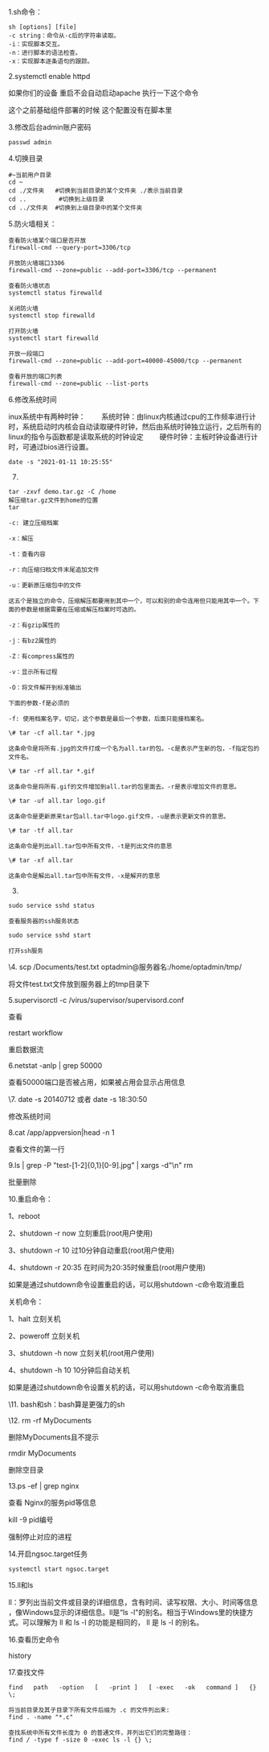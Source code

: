 1.sh命令：

```shell
sh [options] [file]
-c string：命令从-c后的字符串读取。
-i：实现脚本交互。
-n：进行脚本的语法检查。
-x：实现脚本逐条语句的跟踪。
```

2.systemctl enable httpd

如果你们的设备  重启不会自动启动apache  执行一下这个命令

这个之前基础组件部署的时候  这个配置没有在脚本里

3.修改后台admin账户密码

```
passwd admin
```

4.切换目录

```shell
#~当前用户目录
cd ~
cd ./文件夹   #切换到当前目录的某个文件夹 ./表示当前目录
cd ..         #切换到上级目录   
cd ../文件夹  #切换到上级目录中的某个文件夹
```

5.防火墙相关：

```shell
查看防火墙某个端口是否开放
firewall-cmd --query-port=3306/tcp

开放防火墙端口3306
firewall-cmd --zone=public --add-port=3306/tcp --permanent

查看防火墙状态
systemctl status firewalld

关闭防火墙
systemctl stop firewalld

打开防火墙
systemctl start firewalld

开放一段端口
firewall-cmd --zone=public --add-port=40000-45000/tcp --permanent

查看开放的端口列表
firewall-cmd --zone=public --list-ports
```

6.修改系统时间

inux系统中有两种时钟：
　　系统时钟：由linux内核通过cpu的工作频率进行计时，系统启动时内核会自动读取硬件时钟，然后由系统时钟独立运行，之后所有的linux的指令与函数都是读取系统的时钟设定
　　硬件时钟：主板时钟设备进行计时，可通过bios进行设置。

```
date -s "2021-01-11 10:25:55"
```

7.

```
tar -zxvf demo.tar.gz -C /home 
解压缩tar.gz文件到home的位置
tar

-c: 建立压缩档案

-x：解压

-t：查看内容

-r：向压缩归档文件末尾追加文件

-u：更新原压缩包中的文件

这五个是独立的命令，压缩解压都要用到其中一个，可以和别的命令连用但只能用其中一个。下面的参数是根据需要在压缩或解压档案时可选的。

-z：有gzip属性的

-j：有bz2属性的

-Z：有compress属性的

-v：显示所有过程

-O：将文件解开到标准输出

下面的参数-f是必须的

-f: 使用档案名字，切记，这个参数是最后一个参数，后面只能接档案名。

\# tar -cf all.tar *.jpg 

这条命令是将所有.jpg的文件打成一个名为all.tar的包。-c是表示产生新的包，-f指定包的文件名。 

\# tar -rf all.tar *.gif 

这条命令是将所有.gif的文件增加到all.tar的包里面去。-r是表示增加文件的意思。 

\# tar -uf all.tar logo.gif 

这条命令是更新原来tar包all.tar中logo.gif文件，-u是表示更新文件的意思。 

\# tar -tf all.tar 

这条命令是列出all.tar包中所有文件，-t是列出文件的意思 

\# tar -xf all.tar 

这条命令是解出all.tar包中所有文件，-x是解开的意思 
```

3.

```
sudo service sshd status  

查看服务器的ssh服务状态

sudo service sshd start

打开ssh服务
```

\4. scp /Documents/test.txt optadmin@服务器名:/home/optadmin/tmp/ 

将文件test.txt文件放到服务器上的tmp目录下

5.supervisorctl -c /virus/supervisor/supervisord.conf

查看

restart workflow

重启数据流

6.netstat -anlp | grep 50000

查看50000端口是否被占用，如果被占用会显示占用信息

\7. date -s 20140712	或者 	date -s 18:30:50

修改系统时间

8.cat /app/appversion|head -n 1

查看文件的第一行

9.ls | grep -P "test-[1-2]{0,1}[0-9].jpg" | xargs -d"\n" rm

批量删除

10.重启命令：

1、reboot

2、shutdown -r now 立刻重启(root用户使用)

3、shutdown -r 10 过10分钟自动重启(root用户使用)

4、shutdown -r 20:35 在时间为20:35时候重启(root用户使用)

如果是通过shutdown命令设置重启的话，可以用shutdown -c命令取消重启

关机命令：

1、halt   立刻关机

2、poweroff  立刻关机

3、shutdown -h now 立刻关机(root用户使用)

4、shutdown -h 10 10分钟后自动关机

如果是通过shutdown命令设置关机的话，可以用shutdown -c命令取消重启

\11. bash和sh：bash算是更强力的sh

\12. rm -rf MyDocuments

删除MyDocuments且不提示

rmdir MyDocuments

删除空目录

13.ps -ef | grep nginx

查看 Nginx的服务pid等信息

kill -9 pid编号

强制停止对应的进程

14.开启ngsoc.target任务

```
systemctl start ngsoc.target
```

15.ll和ls

ll：罗列出当前文件或目录的详细信息，含有时间、读写权限、大小、时间等信息 ，像Windows显示的详细信息。ll是“ls -l"的别名。相当于Windows里的快捷方式。可以理解为 ll 和 ls -l 的功能是相同的， ll 是 ls -l 的别名。

16.查看历史命令

history 

17.查找文件

```shell
find   path   -option   [   -print ]   [ -exec   -ok   command ]   {} \;

将当前目录及其子目录下所有文件后缀为 .c 的文件列出来:
find . -name "*.c"

查找系统中所有文件长度为 0 的普通文件，并列出它们的完整路径：
find / -type f -size 0 -exec ls -l {} \;


```

